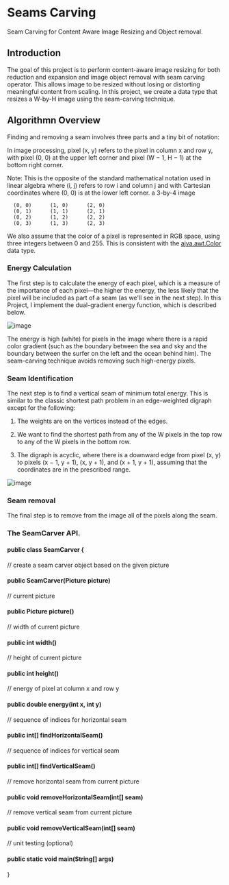 
# Seams Carving 

Seam Carving for Content Aware Image Resizing and Object removal. 


## Introduction 

The goal of this project is to perform content-aware image resizing for both reduction and expansion and image object removal with seam carving operator. This allows image to be resized without losing or distorting meaningful content from scaling. In this project, we create a data type that resizes a W-by-H image using the seam-carving technique. 


## Algorithmn Overview 
Finding and removing a seam involves three parts and a tiny bit of notation:

In image processing, pixel (x, y) refers to the pixel in column x and row y, with pixel (0, 0) at the upper left corner and pixel (W − 1, H − 1) at the bottom right corner.  

Note: This is the opposite of the standard mathematical notation used in linear algebra where (i, j) refers to row i and column j and with Cartesian coordinates where (0, 0) is at the lower left corner.
a 3-by-4 image

      (0, 0)  	  (1, 0)  	  (2, 0)  
      (0, 1)  	  (1, 1)  	  (2, 1)  
      (0, 2)  	  (1, 2)  	  (2, 2)  
      (0, 3)  	  (1, 3)  	  (2, 3)  

We also assume that the color of a pixel is represented in RGB space, using three integers between 0 and 255. This is consistent with the [ajva.awt.Color](https://docs.oracle.com/javase/7/docs/api/java/awt/Color.html) data type.

### Energy Calculation
The first step is to calculate the energy of each pixel, which is a measure of the importance of each pixel—the higher the energy, the less likely that the pixel will be included as part of a seam (as we'll see in the next step). In this Project, I implement the dual-gradient energy function, which is described below.

![image](https://user-images.githubusercontent.com/93239793/212788687-f54b41d2-6fe6-4382-a8f4-e713a2428333.png)

The energy is high (white) for pixels in the image where there is a rapid color gradient (such as the boundary between the sea and sky and the boundary between the surfer on the left and the ocean behind him). The seam-carving technique avoids removing such high-energy pixels.

### Seam Identification 
The next step is to find a vertical seam of minimum total energy. This is similar to the classic shortest path problem in an edge-weighted digraph except for the following:

1. The weights are on the vertices instead of the edges.
 
2. We want to find the shortest path from any of the W pixels in the top row to any of the W pixels in the bottom row.
 
3. The digraph is acyclic, where there is a downward edge from pixel (x, y) to pixels (x − 1,   y + 1), (x, y + 1), and (x + 1, y + 1), assuming that the coordinates are in the    prescribed range.

![image](https://user-images.githubusercontent.com/93239793/212789158-93dd400d-5731-4c2a-9dd8-0fc90990fd37.png)

### Seam removal
The final step is to remove from the image all of the pixels along the seam.

### The SeamCarver API.

#### public class SeamCarver {

   // create a seam carver object based on the given picture
   
   #### public SeamCarver(Picture picture)

   // current picture
   
   #### public Picture picture()

   // width of current picture
   
   #### public int width()

   // height of current picture
   
   #### public int height()

   // energy of pixel at column x and row y
   
   #### public double energy(int x, int y)

   // sequence of indices for horizontal seam
   
   #### public int[] findHorizontalSeam()

   // sequence of indices for vertical seam
   
   #### public int[] findVerticalSeam()

   // remove horizontal seam from current picture
   
   #### public void removeHorizontalSeam(int[] seam)

   // remove vertical seam from current picture
   
   #### public void removeVerticalSeam(int[] seam)

   //  unit testing (optional)
   
   #### public static void main(String[] args)

}



